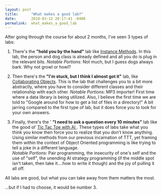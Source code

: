 ```yaml
---
layout: post
title:      "What makes a good lab?"
date:       2018-03-12 20:17:41 -0400
permalink:  what_makes_a_good_lab
---
```



After going through the course for about 2 months, I've seen 3 types of labs:

1. There's the **"hold you by the hand"** lab like [Instance Methods](https://learn.co/tracks/full-stack-web-development-v4/object-oriented-ruby/instance-methods/instance-methods-lab).  In this lab, the person and dog class is already defined and all you do is plug in the relevant bits.  *Notable Portions*:  Not much, but I guess dogs always bark.  Why not growl or howl? 


2. Then there's the **"I'm stuck, but I think I almost got it"** lab, like  [Collaborating Objects](https://learn.co/tracks/full-stack-web-development-v4/object-oriented-ruby/object-relationships/collaborating-objects-lab).  This is the lab that challenges you to a bit more abstractly, where you have to consider different classes and their relationship with each other. *Notable Portions*:  MP3 importer! First time where a data library is being utilized.  Also, I believe the first time we are told to "Google around for how to get a list of files in a directory!"  A bit jarring compared to the first type of lab, but it does force you to look for your own answers.  


3. Finally, there's the ' **"I need to ask a question every 10 minutes"** lab like the good ol' [Tic Tac Toe with AI ](https://learn.co/tracks/full-stack-web-development-v4/object-oriented-ruby/final-projects/tic-tac-toe-with-ai).  These types of labs take what you think you know then force you to realize that you don't know anything.  Using similar methods from our previous incarnation of TTT, yet framing them within the context of Object Oriented programming is like trying to tell a joke in a different language.   
*Notable Portions*: Pair programming, the insecurity of one's self and the use of "self",  the unending AI strategy programming (if the middle spot isn't taken, then take it....how to write it though) and the joy of pulling it all off. 


All labs are good, but what you can take away from them matters the most.  

...but if I had to choose, it would be number 3.  

